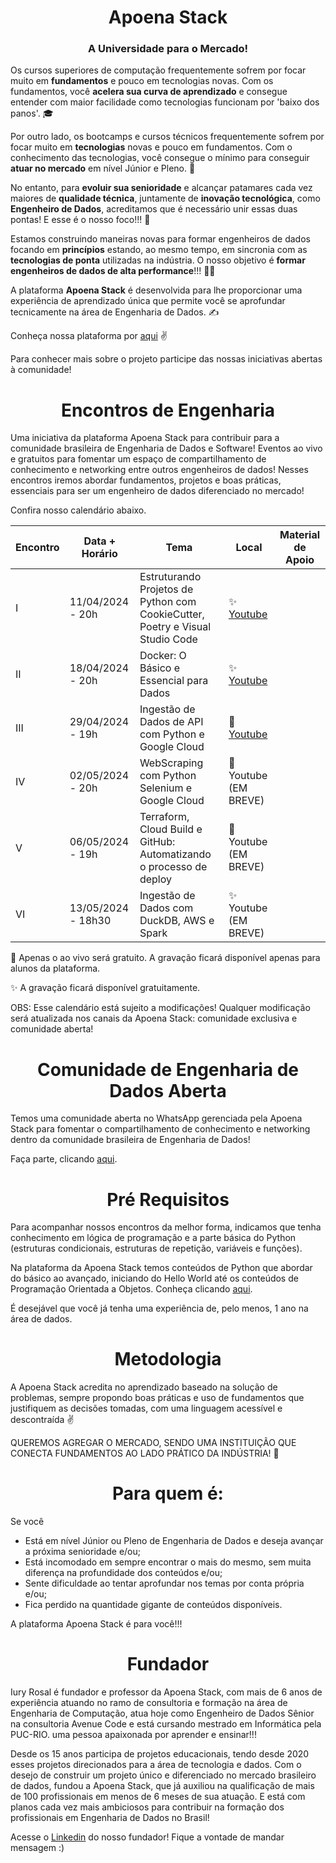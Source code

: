 <h1 align="center">Apoena Stack</h1>
<h3 align="center">A Universidade para o Mercado!</h3>

Os cursos superiores de computação frequentemente sofrem por focar muito em **fundamentos** e pouco em tecnologias novas. Com os fundamentos, você **acelera sua curva de aprendizado** e consegue entender com maior facilidade como tecnologias funcionam por 'baixo dos panos'. 🎓

Por outro lado, os bootcamps e cursos técnicos frequentemente sofrem por focar muito em **tecnologias** novas e pouco em fundamentos. Com o conhecimento das tecnologias, você consegue o mínimo para conseguir **atuar no mercado** em nível Júnior e Pleno. 🏢

No entanto, para **evoluir sua senioridade** e alcançar patamares cada vez maiores de **qualidade técnica**, juntamente de **inovação tecnológica**, como **Engenheiro de Dados**, acreditamos que é necessário unir essas duas pontas! E esse é o nosso foco!!! 🧭

Estamos construindo maneiras novas para formar engenheiros de dados focando em **princípios** estando, ao mesmo tempo, em sincronia com as **tecnologias de ponta** utilizadas na indústria. O nosso objetivo é **formar engenheiros de dados de alta performance**!!! 🧑‍💻

A plataforma **Apoena Stack** é desenvolvida para lhe proporcionar uma experiência de aprendizado única que permite você se aprofundar tecnicamente na área de Engenharia de Dados. ✍️

Conheça nossa plataforma por [aqui](https://www.apoenastack.com) ✌️

Para conhecer mais sobre o projeto participe das nossas iniciativas abertas à comunidade!

<h1 align="center">Encontros de Engenharia</h1>
Uma iniciativa da plataforma Apoena Stack para contribuir para a comunidade brasileira de Engenharia de Dados e Software!
Eventos ao vivo e gratuitos para fomentar um espaço de compartilhamento de conhecimento e networking entre outros engenheiros de dados!
Nesses encontros iremos abordar fundamentos, projetos e boas práticas, essenciais para ser um engenheiro de dados diferenciado no mercado!

Confira nosso calendário abaixo.

Encontro | Data + Horário  | Tema | Local | Material de Apoio 
| ------------- | ------------- | ------------- | ------------- |  ------------- |
| I | 11/04/2024 - 20h | Estruturando Projetos de Python com CookieCutter, Poetry e Visual Studio Code | ✨ [Youtube](https://youtube.com/live/2u7muy23F8s?feature=share) | |
| II | 18/04/2024 - 20h | Docker: O Básico e Essencial para Dados | ✨ [Youtube](https://youtube.com/live/nI5mdRKPPJs?feature=share) | |
| III | 29/04/2024 - 19h | Ingestão de Dados de API com Python e Google Cloud | 🔰 [Youtube](https://youtube.com/live/r1Cp4oV_JXI?feature=share) | |
| IV | 02/05/2024 - 20h | WebScraping com Python Selenium e Google Cloud | 🔰 Youtube (EM BREVE) | |
| V | 06/05/2024 - 19h | Terraform, Cloud Build e GitHub: Automatizando o processo de deploy | 🔰 Youtube (EM BREVE) | |
| VI | 13/05/2024 - 18h30 | Ingestão de Dados com DuckDB, AWS e Spark | ✨ Youtube (EM BREVE) | |

🔰 Apenas o ao vivo será gratuito. A gravação ficará disponível apenas para alunos da plataforma.

✨ A gravação ficará disponível gratuitamente.

OBS: Esse calendário está sujeito a modificações! Qualquer modificação será atualizada nos canais da Apoena Stack: comunidade exclusiva e comunidade aberta!

<h1 align="center">Comunidade de Engenharia de Dados Aberta</h1>
Temos uma comunidade aberta no WhatsApp gerenciada pela Apoena Stack para fomentar o compartilhamento de conhecimento e networking dentro da comunidade brasileira de Engenharia de Dados! 

Faça parte, clicando [aqui](https://chat.whatsapp.com/CiWfP2g352y1g6QSwALXsD).

<h1 align="center">Pré Requisitos</h1>
Para acompanhar nossos encontros da melhor forma, indicamos que tenha conhecimento em lógica de programação e a parte básica do Python (estruturas condicionais, estruturas de repetição, variáveis e funções). 

Na plataforma da Apoena Stack temos conteúdos de Python que abordar do básico ao avançado, iniciando do Hello World até os conteúdos de Programação Orientada a Objetos. Conheça clicando [aqui](https://www.apooenastack.com).

É desejável que você já tenha uma experiência de, pelo menos, 1 ano na área de dados.

<h1 align="center">Metodologia</h1>

A Apoena Stack acredita no aprendizado baseado na solução de problemas, sempre propondo boas práticas e uso de fundamentos que justifiquem as decisões tomadas, com uma linguagem acessível e descontraída ✌️

QUEREMOS AGREGAR O MERCADO, SENDO UMA INSTITUIÇÃO QUE CONECTA FUNDAMENTOS AO LADO PRÁTICO DA INDÚSTRIA! 🏢

<h1 align="center">Para quem é: </h1>
Se você

- Está em nível Júnior ou Pleno de Engenharia de Dados e deseja avançar a próxima senioridade e/ou;
- Está incomodado em sempre encontrar o mais do mesmo, sem muita diferença na profundidade dos conteúdos e/ou;
- Sente dificuldade ao tentar aprofundar nos temas por conta própria e/ou;
- Fica perdido na quantidade gigante de conteúdos disponíveis.

A plataforma Apoena Stack é para você!!!

<h1 align="center">Fundador</h1>
Iury Rosal é fundador e professor da Apoena Stack, com mais de 6 anos de experiência atuando no ramo de consultoria e formação na área de Engenharia de Computação, atua hoje como Engenheiro de Dados Sênior na consultoria Avenue Code e está cursando mestrado em Informática pela PUC-RIO. uma pessoa apaixonada por aprender e ensinar!!!

Desde os 15 anos participa de projetos educacionais, tendo desde 2020 esses projetos direcionados para a área de tecnologia e dados. Com o desejo de construir um projeto único e diferenciado no mercado brasileiro de dados, fundou a Apoena Stack, que já auxiliou na qualificação de mais de 100 profissionais em menos de 6 meses de sua atuação. E está com planos cada vez mais ambiciosos para contribuir na formação dos profissionais em Engenharia de Dados no Brasil! 

Acesse o [Linkedin](https://www.linkedin.com/in/iuryrosal) do nosso fundador! Fique a vontade de mandar mensagem :)
